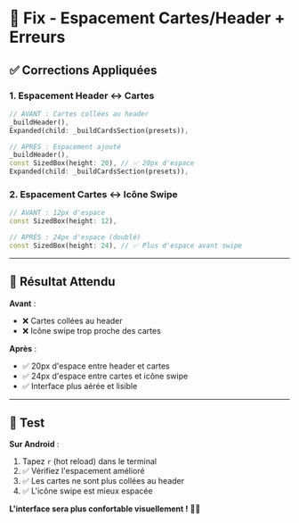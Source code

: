 # 🔧 Fix - Espacement Cartes/Header + Erreurs

## ✅ Corrections Appliquées

### **1. Espacement Header ↔ Cartes**
```dart
// AVANT : Cartes collées au header
_buildHeader(),
Expanded(child: _buildCardsSection(presets)),

// APRÈS : Espacement ajouté
_buildHeader(),
const SizedBox(height: 20), // ✅ 20px d'espace
Expanded(child: _buildCardsSection(presets)),
```

### **2. Espacement Cartes ↔ Icône Swipe**
```dart
// AVANT : 12px d'espace
const SizedBox(height: 12),

// APRÈS : 24px d'espace (doublé)
const SizedBox(height: 24), // ✅ Plus d'espace avant swipe
```

---

## 🎯 Résultat Attendu

**Avant** :
- ❌ Cartes collées au header
- ❌ Icône swipe trop proche des cartes

**Après** :
- ✅ 20px d'espace entre header et cartes
- ✅ 24px d'espace entre cartes et icône swipe
- ✅ Interface plus aérée et lisible

---

## 🚀 Test

**Sur Android** :
1. Tapez `r` (hot reload) dans le terminal
2. ✅ Vérifiez l'espacement amélioré
3. ✅ Les cartes ne sont plus collées au header
4. ✅ L'icône swipe est mieux espacée

**L'interface sera plus confortable visuellement !** 🎨✨
